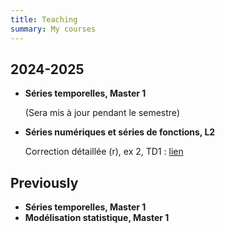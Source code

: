 ```yaml
---
title: Teaching
summary: My courses
---
```


## 2024-2025

- **Séries temporelles, Master 1**
  
  (Sera mis à jour pendant le semestre) 
- **Séries numériques et séries de fonctions, L2**
  
  Correction détaillée (r), ex 2, TD1 : [lien](Correction_TD1_ex2_r.pdf)
  
## Previously

- **Séries temporelles, Master 1**
- **Modélisation statistique, Master 1**
